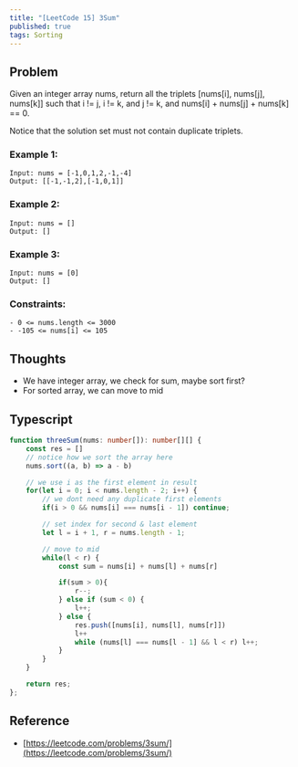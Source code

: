 ```yaml
---
title: "[LeetCode 15] 3Sum"
published: true
tags: Sorting
---
```


## Problem

Given an integer array nums, return all the triplets [nums[i], nums[j], nums[k]] such that i != j, i != k, and j != k, and nums[i] + nums[j] + nums[k] == 0.

Notice that the solution set must not contain duplicate triplets.

### Example 1:

```
Input: nums = [-1,0,1,2,-1,-4]
Output: [[-1,-1,2],[-1,0,1]]
```

### Example 2:

```
Input: nums = []
Output: []
```

### Example 3:

```
Input: nums = [0]
Output: []
```

### Constraints:

```
- 0 <= nums.length <= 3000
- -105 <= nums[i] <= 105
```

## Thoughts

- We have integer array, we check for sum, maybe sort first?
- For sorted array, we can move to mid

## Typescript

```typescript
function threeSum(nums: number[]): number[][] {
    const res = []
    // notice how we sort the array here
    nums.sort((a, b) => a - b)

    // we use i as the first element in result
    for(let i = 0; i < nums.length - 2; i++) {
        // we dont need any duplicate first elements
        if(i > 0 && nums[i] === nums[i - 1]) continue;

        // set index for second & last element
        let l = i + 1, r = nums.length - 1;

        // move to mid
        while(l < r) {
            const sum = nums[i] + nums[l] + nums[r]

            if(sum > 0){
                r--;
            } else if (sum < 0) {
                l++;
            } else {
                res.push([nums[i], nums[l], nums[r]])
                l++
                while (nums[l] === nums[l - 1] && l < r) l++;
            }
        }
    }

    return res;
};
```

## Reference

- [https://leetcode.com/problems/3sum/](https://leetcode.com/problems/3sum/)